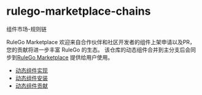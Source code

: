 # rulego-marketplace-chains

组件市场-规则链

RuleGo Marketplace 欢迎来自合作伙伴和社区开发者的组件上架申请以及PR，您的贡献将进一步丰富 RuleGo 的生态。
该仓库的动态组件合并到主分支后会同步到[RuleGo Marketplace](http://8.134.32.225:9090/editor/) 提供给用户使用。

- [动态组件实现](https://rulego.cc/pages/marketplace/)
- [动态组件安装](https://rulego.cc/pages/dc-install/)
- [动态组件贡献](https://rulego.cc/pages/pages/dc-publish/)
